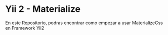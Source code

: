 Yii 2 - Materialize
================================================


En este Repositorio, podras encontrar como empezar a usar MaterializeCss en Framework Yii2